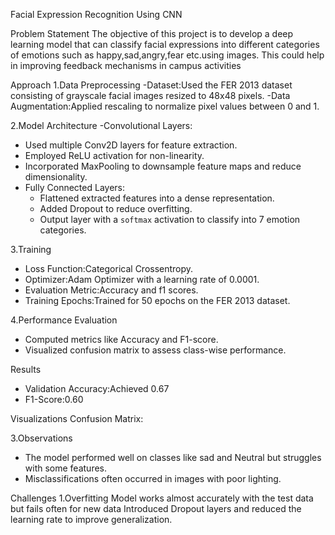 Facial Expression Recognition Using CNN

Problem Statement
The objective of this project is to develop a deep learning model that can classify facial expressions into 
different categories of emotions such as happy,sad,angry,fear etc.using images.
This could help in improving feedback mechanisms in campus
activities


Approach
1.Data Preprocessing
-Dataset:Used the FER 2013 dataset consisting of grayscale facial images resized to 48x48 pixels.
-Data Augmentation:Applied rescaling to normalize pixel values between 0 and 1.

2.Model Architecture
-Convolutional Layers: 
  - Used multiple Conv2D layers for feature extraction.
  - Employed ReLU activation for non-linearity.
  - Incorporated MaxPooling to downsample feature maps and reduce dimensionality.
- Fully Connected Layers:
  - Flattened extracted features into a dense representation.
  - Added Dropout to reduce overfitting.
  - Output layer with a `softmax` activation to classify into 7 emotion categories.
  
3.Training
- Loss Function:Categorical Crossentropy.
- Optimizer:Adam Optimizer with a learning rate of 0.0001.
- Evaluation Metric:Accuracy and f1 scores.
- Training Epochs:Trained for 50 epochs on the FER 2013 dataset.

4.Performance Evaluation
- Computed metrics like Accuracy and F1-score.
- Visualized confusion matrix to assess class-wise performance.


Results
- Validation Accuracy:Achieved 0.67
- F1-Score:0.60

Visualizations
Confusion Matrix:




3.Observations
- The model performed well on classes like sad and Neutral but struggles with some features.
- Misclassifications often occurred in images with poor lighting.

Challenges
1.Overfitting
  Model works almost accurately with the test data but fails often for new data
 Introduced Dropout layers and reduced the learning rate to improve generalization.
